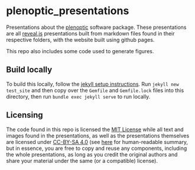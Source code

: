 # plenoptic_presentations

Presentations about the
[plenoptic](https://github.com/LabForComputationalVision/plenoptic/) software
package. These presentations are all [reveal.js](https://revealjs.com/)
presentations built from markdown files found in their respective folders, with
the website built using github pages.

This repo also includes some code used to generate figures.

## Build locally

To build this locally, follow the [jekyll setup
instructions](https://jekyllrb.com/docs/#instructions). Run `jekyll new
test_site` and then copy over the `Gemfile` and `Gemfile.lock` files into this
directory, then run `bundle exec jekyll serve` to run locally.

## Licensing

The code found in this repo is licensed the [MIT License](./LICENSE-CODE) while
all text and images found in the presentations, as well as the presentations
themselves are licensed under [CC-BY-SA 4.0](./LICENSE-TEXT) (see
[here](https://creativecommons.org/licenses/by-sa/4.0/) for human-readable
summary, but in essence, you are free to copy and reuse any components,
including the whole presentations, as long as you credit the original authors
and share your material under the same (or a compatible) license).
